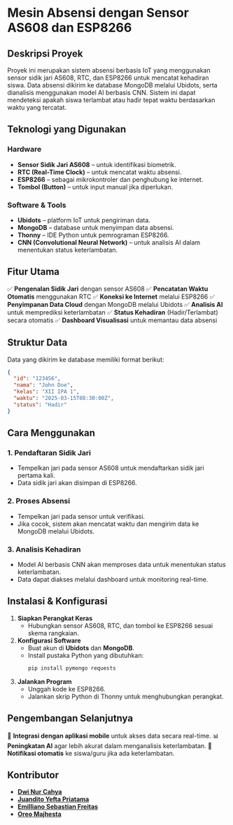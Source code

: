 # Mesin Absensi dengan Sensor AS608 dan ESP8266

## Deskripsi Proyek
Proyek ini merupakan sistem absensi berbasis IoT yang menggunakan sensor sidik jari AS608, RTC, dan ESP8266 untuk mencatat kehadiran siswa. Data absensi dikirim ke database MongoDB melalui Ubidots, serta dianalisis menggunakan model AI berbasis CNN. Sistem ini dapat mendeteksi apakah siswa terlambat atau hadir tepat waktu berdasarkan waktu yang tercatat.

## Teknologi yang Digunakan
### Hardware
- **Sensor Sidik Jari AS608** – untuk identifikasi biometrik.
- **RTC (Real-Time Clock)** – untuk mencatat waktu absensi.
- **ESP8266** – sebagai mikrokontroler dan penghubung ke internet.
- **Tombol (Button)** – untuk input manual jika diperlukan.

### Software & Tools
- **Ubidots** – platform IoT untuk pengiriman data.
- **MongoDB** – database untuk menyimpan data absensi.
- **Thonny** – IDE Python untuk pemrograman ESP8266.
- **CNN (Convolutional Neural Network)** – untuk analisis AI dalam menentukan status keterlambatan.

## Fitur Utama
✅ **Pengenalan Sidik Jari** dengan sensor AS608
✅ **Pencatatan Waktu Otomatis** menggunakan RTC
✅ **Koneksi ke Internet** melalui ESP8266
✅ **Penyimpanan Data Cloud** dengan MongoDB melalui Ubidots
✅ **Analisis AI** untuk memprediksi keterlambatan
✅ **Status Kehadiran** (Hadir/Terlambat) secara otomatis
✅ **Dashboard Visualisasi** untuk memantau data absensi

## Struktur Data
Data yang dikirim ke database memiliki format berikut:
```json
{
  "id": "123456",
  "nama": "John Doe",
  "kelas": "XII IPA 1",
  "waktu": "2025-03-15T08:30:00Z",
  "status": "Hadir"
}
```

## Cara Menggunakan
### 1. Pendaftaran Sidik Jari
- Tempelkan jari pada sensor AS608 untuk mendaftarkan sidik jari pertama kali.
- Data sidik jari akan disimpan di ESP8266.

### 2. Proses Absensi
- Tempelkan jari pada sensor untuk verifikasi.
- Jika cocok, sistem akan mencatat waktu dan mengirim data ke MongoDB melalui Ubidots.

### 3. Analisis Kehadiran
- Model AI berbasis CNN akan memproses data untuk menentukan status keterlambatan.
- Data dapat diakses melalui dashboard untuk monitoring real-time.

## Instalasi & Konfigurasi
1. **Siapkan Perangkat Keras**
   - Hubungkan sensor AS608, RTC, dan tombol ke ESP8266 sesuai skema rangkaian.
2. **Konfigurasi Software**
   - Buat akun di **Ubidots** dan **MongoDB**.
   - Install pustaka Python yang dibutuhkan:
     ```bash
     pip install pymongo requests
     ```
3. **Jalankan Program**
   - Unggah kode ke ESP8266.
   - Jalankan skrip Python di Thonny untuk menghubungkan perangkat.

## Pengembangan Selanjutnya
🚀 **Integrasi dengan aplikasi mobile** untuk akses data secara real-time.
📊 **Peningkatan AI** agar lebih akurat dalam menganalisis keterlambatan.
🔗 **Notifikasi otomatis** ke siswa/guru jika ada keterlambatan.

## Kontributor
- **[Dwi Nur Cahya](https://github.com/dwincahya)**
- **[Juandito Yefta Priatama](https://github.com/juanditoyeftapriatama)**
- **[Emilliano Sebastian Freitas](https://github.com/SoramiKS)**
- **[Oreo Majhesta](https://github.com/OreoMajhesta)**
